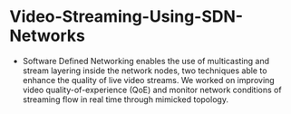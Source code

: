 # Video-Streaming-Using-SDN-Networks
- Software Defined Networking enables the use of multicasting and stream layering inside the network nodes, two techniques able to enhance the quality of live video streams. We worked on improving video quality-of-experience (QoE) and monitor network conditions of streaming flow in real time through mimicked topology.
